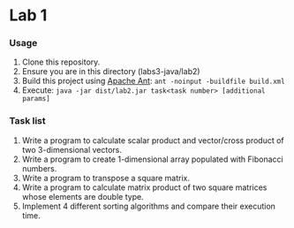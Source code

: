 # Lab 1

### Usage

1. Clone this repository.
2. Ensure you are in this directory (labs3-java/lab2)
3. Build this project using [Apache Ant](https://ant.apache.org/bindownload.cgi):
   ```ant -noinput -buildfile build.xml ```
4. Execute: 
   ```java -jar dist/lab2.jar task<task number> [additional params] ```

### Task list

1. Write a program to calculate scalar product and vector/cross product of two 3-dimensional vectors. 
2. Write a program to create 1-dimensional array populated with Fibonacci numbers.
3. Write a program to transpose a square matrix.
4. Write a program to calculate matrix product of two square matrices whose elements are double type.
5. Implement 4 different sorting algorithms and compare their execution time.
